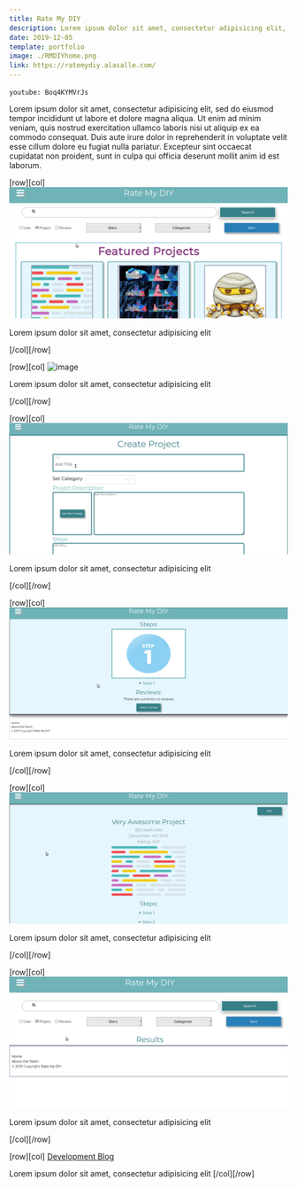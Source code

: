 ```yaml
---
title: Rate My DIY
description: Lorem ipsum dolor sit amet, consectetur adipisicing elit, sed do eiusmod tempor incididunt ut labore et dolore magna aliqua.
date: 2019-12-05
template: portfolio
image: ./RMDIYhome.png
link: https://ratemydiy.alasalle.com/
---
```


`youtube: Boq4KYMVrJs`

Lorem ipsum dolor sit amet, consectetur adipisicing elit, sed do eiusmod tempor incididunt ut labore et dolore magna aliqua. Ut enim ad minim veniam, quis nostrud exercitation ullamco laboris nisi ut aliquip ex ea commodo consequat. Duis aute irure dolor in reprehenderit in voluptate velit esse cillum dolore eu fugiat nulla pariatur. Excepteur sint occaecat cupidatat non proident, sunt in culpa qui officia deserunt mollit anim id est laborum.

[row][col]
![image](./HomeAndNav.gif)

Lorem ipsum dolor sit amet, consectetur adipisicing elit

[/col][/row]

[row][col]
![image](./Profile.gif)

Lorem ipsum dolor sit amet, consectetur adipisicing elit

[/col][/row]

[row][col]
![image](./CreateAProject.gif)

Lorem ipsum dolor sit amet, consectetur adipisicing elit

[/col][/row]

[row][col]
![image](./Review.gif)

Lorem ipsum dolor sit amet, consectetur adipisicing elit

[/col][/row]

[row][col]
![image](./RateReview.gif)

Lorem ipsum dolor sit amet, consectetur adipisicing elit

[/col][/row]

[row][col]
![image](./Search.gif)

Lorem ipsum dolor sit amet, consectetur adipisicing elit

[/col][/row]

[row][col]
<a href="https://alasallelabs.netlify.com/" target="_blank" rel="noopener noreferrer">Development Blog</a>

Lorem ipsum dolor sit amet, consectetur adipisicing elit
[/col][/row]
